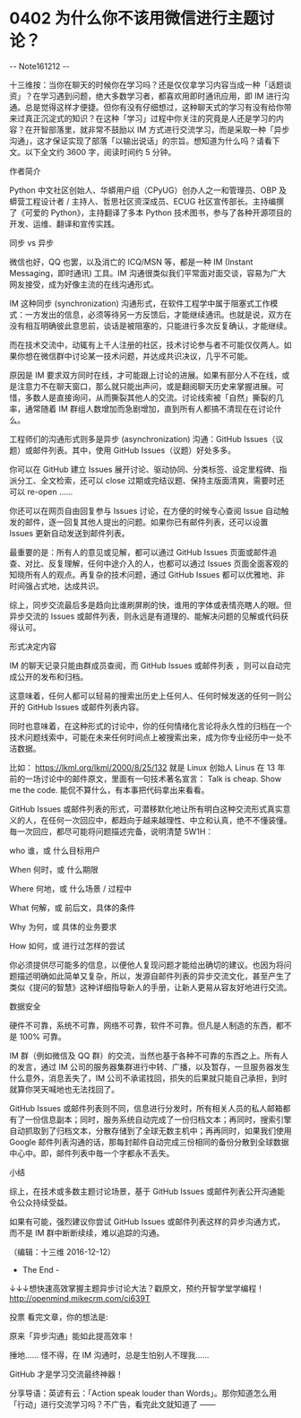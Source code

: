 # 0402 为什么你不该用微信进行主题讨论？

-- Note161212 --

十三维按：当你在聊天的时候你在学习吗？还是仅仅拿学习内容当成一种「话题谈资」？在学习遇到问题，绝大多数学习者，都喜欢用即时通讯应用，即 IM 进行沟通。总是觉得这样才便捷。但你有没有仔细想过，这种聊天式的学习有没有给你带来过真正沉淀式的知识？在这种「学习」过程中你关注的究竟是人还是学习的内容？在开智部落里，就非常不鼓励以 IM 方式进行交流学习，而是采取一种「异步沟通」，这才保证实现了部落「以输出说话」的宗旨。想知道为什么吗？请看下文。以下全文约 3600 字，阅读时间约 5 分钟。

作者简介

Python 中文社区创始人、华蟒用户组（CPyUG）创办人之一和管理员、OBP 及蟒营工程设计者 / 主持人、哲思社区资深成员、ECUG 社区宣传部长。主持编撰了《可爱的 Python》，主持翻译了多本 Python 技术图书，参与了各种开源项目的开发、运维、翻译和宣传实践。

同步 vs 异步

微信也好，QQ 也罢，以及消亡的 ICQ/MSN 等，都是一种 IM (Instant Messaging，即时通讯) 工具。IM 沟通很类似我们平常面对面交谈，容易为广大网友接受，成为好像主流的在线沟通形式。

IM 这种同步 (synchronization) 沟通形式，在软件工程学中属于阻塞式工作模式：一方发出的信息，必须等待另一方反馈后，才能继续通讯。也就是说，双方在没有相互明确彼此意思前，谈话是被阻塞的，只能进行多次反复确认，才能继续。

而在技术交流中，动辄有上千人注册的社区，技术讨论参与者不可能仅仅两人。如果你想在微信群中讨论某一技术问题，并达成共识决议，几乎不可能。

原因是 IM 要求双方同时在线，才可能跟上讨论的进展。如果有部分人不在线，或是注意力不在聊天窗口，那么就只能出声问，或是翻阅聊天历史来掌握进展。可惜，多数人是直接询问，从而撕裂其他人的交流。讨论线索被「自然」撕裂的几率，通常随着 IM 群组人数增加而急剧增加，直到所有人都搞不清现在在讨论什么。

工程师们的沟通形式则多是异步 (asynchronization) 沟通：GitHub Issues（议题）或邮件列表。其中，使用 GitHub Issues（议题）好处多多。

你可以在 GitHub 建立 Issues 展开讨论、驱动协同、分类标签、设定里程碑、指派分工、全文检索，还可以 close 过期或完结议题、保持主版面清爽，需要时还可以 re-open ……

你还可以在网页自由回复参与 Issues 讨论，在方便的时候专心查阅 Issue 自动触发的邮件，逐一回复其他人提出的问题。如果你已有邮件列表，还可以设置 Issues 更新自动发送到邮件列表。

最重要的是：所有人的意见或见解，都可以通过 GitHub Issues 页面或邮件追查、对比、反复理解，任何中途介入的人，也都可以通过 Issues 页面全面客观的知晓所有人的观点。再复杂的技术问题，通过 GitHub Issues 都可以优雅地、非时间强占式地，达成共识。

综上，同步交流最后多是趋向比谁刷屏刷的快，谁用的字体或表情亮瞎人的眼。但异步交流的 Issues 或邮件列表，则永远是有道理的、能解决问题的见解或代码获得认可。

形式决定内容

IM 的聊天记录只能由群成员查阅，而 GitHub Issues 或邮件列表 ，则可以自动完成公开的发布和归档。

这意味着，任何人都可以轻易的搜索出历史上任何人、任何时候发送的任何一则公开的 GitHub Issues 或邮件列表内容。

同时也意味着，在这种形式的讨论中，你的任何情绪化言论将永久性的归档在一个技术问题线索中，可能在未来任何时间点上被搜索出来，成为你专业经历中一处不洁数据。

比如： https://lkml.org/lkml/2000/8/25/132 就是 Linux 创始人 Linus 在 13 年前的一场讨论中的邮件原文，里面有一句技术著名宣言： Talk is cheap. Show me the code. 能侃不算什么，有本事把代码拿出来看看。

GitHub Issues 或邮件列表的形式，可潜移默化地让所有明白这种交流形式真实意义的人，在任何一次回应中，都趋向于越来越理性、中立和认真，绝不不懂装懂。毎一次回应，都尽可能将问题描述完备，说明清楚 5W1H：

who 谁，或 什么目标用户

When 何时，或 什么期限

Where 何地，或 什么场景 / 过程中

What 何解，或 前后文，具体的条件

Why 为何，或 具体的业务要求

How 如何，或 进行过怎样的尝试

你必须提供尽可能多的信息，以便他人复现问题才能给出确切的建议。也因为将问题描述明确如此简单又复杂，所以，发源自邮件列表的异步交流文化，甚至产生了类似《提问的智慧》这种详细指导新人的手册，让新人更易从容友好地进行交流。

数据安全

硬件不可靠，系统不可靠，网络不可靠，软件不可靠。但凡是人制造的东西，都不是 100% 可靠。

IM 群（例如微信及 QQ 群）的交流，当然也基于各种不可靠的东西之上。所有人的发言，通过 IM 公司的服务器集群进行中转、广播，以及暂存，一旦服务器发生什么意外，消息丢失了，IM 公司不承诺找回，损失的后果就只能自己承担，到时就算你哭天喊地也无法找回了。

GitHub Issues 或邮件列表则不同，信息进行分发时，所有相关人员的私人邮箱都有了一份信息副本；同时，服务系统自动完成了一份归档文本；再同时，搜索引擎自动抓取到了归档文本，分散存储到了全球无数主机中；再再同时，如果我们使用 Google 邮件列表沟通的话，那每封邮件自动完成三份相同的备份分散到全球数据中心中。即，邮件列表中毎一个字都永不丢失。

小结

综上，在技术或多数主题讨论场景，基于 GitHub Issues 或邮件列表公开沟通能令公众持续受益。

如果有可能，强烈建议你尝试 GitHub Issues 或邮件列表这样的异步沟通方式，而不是 IM 群中断断续续，难以追踪的沟通。

（编辑：十三维 2016-12-12）

- The End -

↓↓↓想快速高效掌握主题异步讨论大法？戳原文，预约开智学堂学编程！ http://openmind.mikecrm.com/ci639T

投票 看完文章，你的想法是:

原来「异步沟通」能如此提高效率！

捶地…… 怪不得，在 IM 沟通时，总是生怕别人不理我……

GitHub 才是学习交流最终神器！

分享导语：英谚有云：「Action speak louder than Words」。那你知道怎么用「行动」进行交流学习吗？不广告，看完此文就知道了 ——


